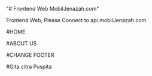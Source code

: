 "# Frontend Web MobilJenazah.com" 

Frontend Web, Please Connect to api.mobilJenazah.com

#HOME

#ABOUT US

#CHANGE FOOTER

#Gita citra Puspita

